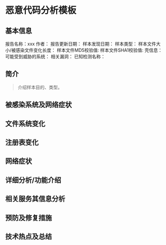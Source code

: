 # 恶意代码分析模板

## 基本信息

报告名称：xxx
作者：
报告更新日期：
样本发现日期：
样本类型：
样本文件大小/被感染文件变化长度：
样本文件MD5校验值:
样本文件SHA1校验值:
壳信息：
可能受到威胁的系统：
相关漏洞：
已知检测名称：

## 简介

> 介绍样本目的、类型。

## 被感染系统及网络症状

## 文件系统变化

## 注册表变化

## 网络症状

## 详细分析/功能介绍

## 相关服务其信息分析

## 预防及修复措施

## 技术热点及总结

